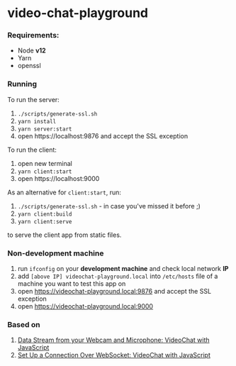 # video-chat-playground

### Requirements:

-   Node **v12**
-   Yarn
-   openssl

### Running

To run the server:

1.  `./scripts/generate-ssl.sh`
1.  `yarn install`
1.  `yarn server:start`
1.  open https://localhost:9876 and accept the SSL exception

To run the client:

1.  open new terminal
1.  `yarn client:start`
1.  open https://localhost:9000

As an alternative for `client:start`, run:

1.  `./scripts/generate-ssl.sh` - in case you've missed it before ;)
1.  `yarn client:build`
1.  `yarn client:serve`

to serve the client app from static files.

### Non-development machine

1.  run `ifconfig` on your **development machine** and check local network **IP**
1.  add `[above IP] videochat-playground.local` into `/etc/hosts` file of a machine you want to test this app on
1.  open https://videochat-playground.local:9876 and accept the SSL exception
1.  open https://videochat-playground.local:9000

<!--
### Tips

-   To fix websocket in local environment, open DevTools -> Console, click failed URL, change protocol from `wss` to `https`, and accept the SSL exception. Then, refresh the app. -->

### Based on

1.  [Data Stream from your Webcam and Microphone: VideoChat with JavaScript](https://levelup.gitconnected.com/data-stream-from-your-webcam-and-microphone-videochat-with-javascript-step-1-29895b70808b)
1.  [Set Up a Connection Over WebSocket: VideoChat with JavaScript](https://levelup.gitconnected.com/set-up-a-connection-over-websocket-videochat-with-javascript-step-2-f78c307c4fd3)
